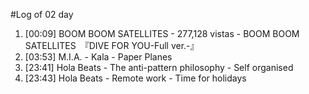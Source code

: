 #Log of 02 day

1. [00:09] BOOM BOOM SATELLITES - 277,128 vistas - BOOM BOOM SATELLITES　『DIVE FOR YOU-Full ver.-』
1. [03:53] M.I.A. - Kala - Paper Planes
1. [23:41] Hola Beats - The anti-pattern philosophy - Self organised
1. [23:43] Hola Beats - Remote work - Time for holidays

